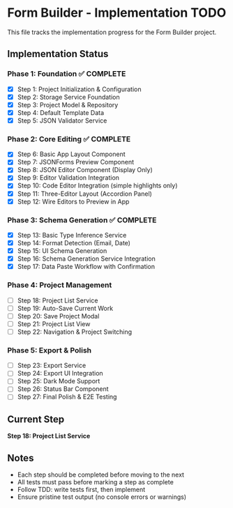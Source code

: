 # Form Builder - Implementation TODO

This file tracks the implementation progress for the Form Builder project.

## Implementation Status

### Phase 1: Foundation ✅ COMPLETE
- [x] Step 1: Project Initialization & Configuration
- [x] Step 2: Storage Service Foundation
- [x] Step 3: Project Model & Repository
- [x] Step 4: Default Template Data
- [x] Step 5: JSON Validator Service

### Phase 2: Core Editing ✅ COMPLETE
- [x] Step 6: Basic App Layout Component
- [x] Step 7: JSONForms Preview Component
- [x] Step 8: JSON Editor Component (Display Only)
- [x] Step 9: Editor Validation Integration
- [x] Step 10: Code Editor Integration (simple highlights only)
- [x] Step 11: Three-Editor Layout (Accordion Panel)
- [x] Step 12: Wire Editors to Preview in App

### Phase 3: Schema Generation ✅ COMPLETE
- [x] Step 13: Basic Type Inference Service
- [x] Step 14: Format Detection (Email, Date)
- [x] Step 15: UI Schema Generation
- [x] Step 16: Schema Generation Service Integration
- [x] Step 17: Data Paste Workflow with Confirmation

### Phase 4: Project Management
- [ ] Step 18: Project List Service
- [ ] Step 19: Auto-Save Current Work
- [ ] Step 20: Save Project Modal
- [ ] Step 21: Project List View
- [ ] Step 22: Navigation & Project Switching

### Phase 5: Export & Polish
- [ ] Step 23: Export Service
- [ ] Step 24: Export UI Integration
- [ ] Step 25: Dark Mode Support
- [ ] Step 26: Status Bar Component
- [ ] Step 27: Final Polish & E2E Testing

## Current Step
**Step 18: Project List Service**

## Notes
- Each step should be completed before moving to the next
- All tests must pass before marking a step as complete
- Follow TDD: write tests first, then implement
- Ensure pristine test output (no console errors or warnings)

